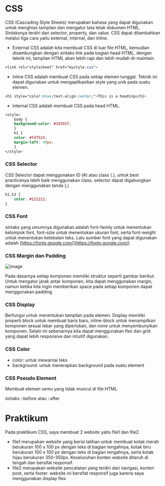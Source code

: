# CSS

CSS (Cascading Style Sheets) merupakan bahasa yang dapat digunakan untuk menghias tampilan dan mengatur tata letak dokumen HTML. Sintaksnya terdiri dari selector, property, dan value. CSS dapat ditambahkan melalui tiga cara yaitu external, internal, dan inline. 

- External CSS adalah kita membuat CSS di luar file HTML, kemudian disambungkan dengan sintaks link pada bagian head HTML. dengan teknik ini, tampilan HTML akan lebih rapi dan lebih mudah di-maintain.

```css
<link rel="stylesheet" href="mystyle.css">
```

- Inline CSS adalah membuat CSS pada setiap elemen tunggal. Teknik ini dapat digunakan untuk mengaplikasikan style yang unik pada suatu elemen.

```css
<h1 style="color:blue;text-align:center;">This is a heading</h1>
```

- Internal CSS adalah membuat CSS pada head HTML.

```css
<style>
	body {
    background-color: #19355f;
	}
	h1 {
    color: #f47523;
    margin-left: 40px;
	}
</style>
```

### CSS Selector

CSS Selector dapat menggunakan ID (#) atau class (.), untuk best practicenya lebih baik menggunakan class. selector dapat digabungkan dengan menggunakan tanda (,)

```css
h1,h2 {
	color: #121212;
}
```

### CSS Font

sintaks yang umumnya digunakan adalah font-family untuk menentukan kelompok font, font-size untuk menentukan ukuran font, serta font-weight untuk menentukan ketebalan teks. Lalu sumber font yang dapat digunakan adalah [https://fonts.google.com/](https://fonts.google.com/) 

### CSS Margin dan Padding

![image](https://user-images.githubusercontent.com/67999361/155919798-de18bb24-3d50-4603-a065-c0f4d2dbcc69.png)


Pada dasarnya setiap komponen memiliki struktur seperti gambar berikut. Untuk mengatur jarak antar komponen, kita dapat menggunakan margin, namun ketika kita ingin memberikan space pada setiap komponen dapat menggunakan padding.

### CSS Display

Berfungsi untuk menentukan tampilan pada elemen. Display memiliki properti block untuk membuat baris baru, inline-block untuk  menampilkan komponen sesuai lebar yang diperlukan, dan none untuk menyembunyikan komponen. Selain ini sebenarnya kita dapat menggunakan flex dan grid yang dapat lebih responsive dan intuitif digunakan.

### CSS Color

- color: untuk mewarnai teks
- background: untuk menerapkan background pada suatu element

### CSS Pseudo Element

Membuat elemen semu yang tidak muncul di file HTML.

sintaks ::before atau ::after

# Praktikum

Pada praktikum CSS, saya membuat 2 website yaitu file1 dan file2. 

- file1 merupakan website yang berisi latihan untuk membuat kotak merah berukuran 100 x 100 px dengan teks di bagian tengahnya, kotak biru berukuran 100 x 100 px dengan teks di bagian tengahnya, serta kotak hijau berukuran 350-350px. Keseluruhan konten website ditaruh di tengah dan bersifat responsif.
- file2 merupakan website pencatatan yang terdiri dari navigasi, konten post, serta footer. website ini bersifat responsif juga karena saya menggunakan display flex.
